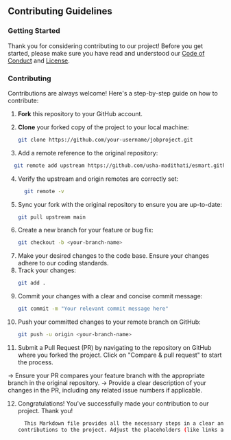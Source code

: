 ## Contributing Guidelines

### Getting Started

Thank you for considering contributing to our project! Before you get started, please make sure you have read and understood our [Code of Conduct](link-to-code-of-conduct) and [License](link-to-license).

### Contributing

Contributions are always welcome! Here's a step-by-step guide on how to contribute:

1. **Fork** this repository to your GitHub account.

2. **Clone** your forked copy of the project to your local machine:

   ```bash
   git clone https://github.com/your-username/jobproject.git
3. Add a remote reference to the original repository:
  ```bash
    git remote add upstream https://github.com/usha-madithati/esmart.github.io
  ```
4. Verify the upstream and origin remotes are correctly set:
   ``` bash
     git remote -v
   ```
5. Sync your fork with the original repository to ensure you are up-to-date:
   ```bash
   git pull upstream main
    ```
6. Create a new branch for your feature or bug fix:
   ```bash
   git checkout -b <your-branch-name>
    ```
7. Make your desired changes to the code base. Ensure your changes adhere to our coding standards.
8. Track your changes:
   ```bash
   git add .
   ```
9. Commit your changes with a clear and concise commit message:
    ```bash
    git commit -m "Your relevant commit message here"
    ```
10. Push your committed changes to your remote branch on GitHub:
    ```bash
    git push -u origin <your-branch-name>
    ```
11. Submit a Pull Request (PR) by navigating to the repository on GitHub where you forked the project. Click on "Compare & pull request" to start the process.

  -> Ensure your PR compares your feature branch with the appropriate branch in the original repository.
  -> Provide a clear description of your changes in the PR, including any related issue numbers if applicable.

12. Congratulations! You've successfully made your contribution to our project. Thank you!
    ```bash
      This Markdown file provides all the necessary steps in a clear and structured format, ensuring new contributors can easily follow along and make their       
    contributions to the project. Adjust the placeholders (like links and branch names) based on your specific project details.
    ```

